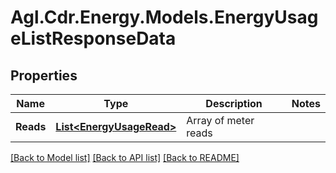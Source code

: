 # Agl.Cdr.Energy.Models.EnergyUsageListResponseData

## Properties

Name | Type | Description | Notes
------------ | ------------- | ------------- | -------------
**Reads** | [**List&lt;EnergyUsageRead&gt;**](EnergyUsageRead.md) | Array of meter reads | 

[[Back to Model list]](../README.md#documentation-for-models) [[Back to API list]](../README.md#documentation-for-api-endpoints) [[Back to README]](../README.md)

